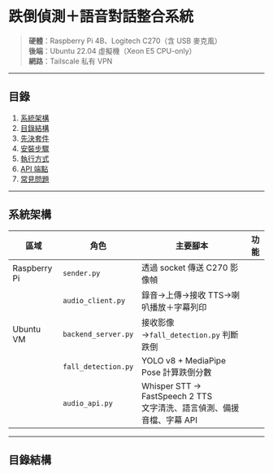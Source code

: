 # 跌倒偵測＋語音對話整合系統

> **硬體**：Raspberry Pi 4B、Logitech C270（含 USB 麥克風）  
> **後端**：Ubuntu 22.04 虛擬機（Xeon E5 CPU-only）  
> **網路**：Tailscale 私有 VPN

---

## 目錄
1. [系統架構](#系統架構)
2. [目錄結構](#目錄結構)
3. [先決套件](#先決套件)
4. [安裝步驟](#安裝步驟)
5. [執行方式](#執行方式)
6. [API 端點](#api-端點)
7. [常見問題](#常見問題)

---

## 系統架構


| 區域 | 角色 | 主要腳本 | 功能 |
|------|------|---------|------|
| Raspberry Pi | `sender.py` | 透過 socket 傳送 C270 影像幀 |
| | `audio_client.py` | 錄音→上傳→接收 TTS→喇叭播放＋字幕列印 |
| Ubuntu VM | `backend_server.py` | 接收影像→`fall_detection.py` 判斷跌倒 |
| | `fall_detection.py` | YOLO v8 + MediaPipe Pose 計算跌倒分數 |
| | `audio_api.py` | Whisper STT → FastSpeech 2 TTS<br>文字清洗、語言偵測、備援音檔、字幕 API |

---

## 目錄結構


